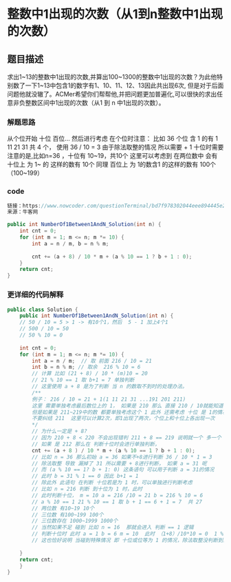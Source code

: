 # 整数中1出现的次数（从1到n整数中1出现的次数）
## 题目描述
求出1~13的整数中1出现的次数,并算出100~1300的整数中1出现的次数？为此他特别数了一下1~13中包含1的数字有1、10、11、12、13因此共出现6次,
但是对于后面问题他就没辙了。ACMer希望你们帮帮他,并把问题更加普遍化,可以很快的求出任意非负整数区间中1出现的次数（从1 到 n 中1出现的次数）。

### 解题思路
从个位开始 十位 百位... 然后进行考虑
在个位时注意： 比如 36 个位 含 1 的有 1 11 21 31 共 4 个， 使用 36 / 10 = 3 由于除法取整的情况 所以需要 + 1
十位时需要注意的是,比如n=36 ，十位有 10~19，共10个 这里可以考虑到 在两位数中 会有 十位上 为 1~  的 这样的数有 10个
同理 百位上 为 1的数含1 的这样的数有 100个（100~199） 

### code
```java
链接：https://www.nowcoder.com/questionTerminal/bd7f978302044eee894445e244c7eee6?answerType=1&f=discussion
来源：牛客网

public int NumberOf1Between1AndN_Solution(int n) {
    int cnt = 0;
    for (int m = 1; m <= n; m *= 10) {
        int a = n / m, b = n % m;
        
        cnt += (a + 8) / 10 * m + (a % 10 == 1 ? b + 1 : 0);
    }
    return cnt;
}
```

### 更详细的代码解释
```java
public class Solution {
    public int NumberOf1Between1AndN_Solution(int n) {
    // 50 / 10 = 5 > 1 -> 有10个1，然后  5 - 1 加上4个1
    // 500 / 10 = 50 
    // 50 % 10 = 0
       
    int cnt = 0;
    for (int m = 1; m <= n; m *= 10) {
        int a = n / m;  // 取 前面 216 / 10 = 21 
        int b = n % m; // 取余  216 % 10 = 6
        // 计算 比如 (21 + 8) / 10 * (m)10 = 20 
        // 21 % 10 == 1 取 b+1 = 7 单独判断 
        // 这里使用 a + 8 是为了判断 当 n 的数取不到时的处理办法。
        /**
        例子： 216 / 10 = 21 + 1(1 11 21 31 ...191 201 211)
        这里 需要单独考虑最后数位上的 1， 如果是 210 那么 直接 210 / 10就能知道 个位上 1 的个数
        但是如果是 211~219中的数 都要单独考虑这个 1 此外 还需考虑 十位 是 1的情况。
        不要纠结 211  这里可以计算2次，即1出现了两次，个位上和十位上各出现一次
        */
        // 为什么一定是 + 8?
        // 因为 210 + 8 < 220 不会出现错判 211 + 8 == 219 说明就一个 多一个 1 这个 1 会单独判断
        // 如果 是 212 那么在 判断十位时会进行单独判断， 
        cnt += (a + 8 ) / 10 * m + (a % 10 == 1 ? b + 1 : 0);
        // 比如 n = 36 那么初始 a = 36 如果不+8进行判断 36 / 10 * 1 = 3
        // 除法取整 导致 漏掉了 31 所以需要 + 8进行判断， 如果 a = 31 呢
        // 而 (a % 10 == 1? b + 1: 0) 这条语句 可以用于判断 a = 31的情况
        // 此时 b = 31 % 1 == 0 因此 b+1 = 1
        // 除此外 此语句 在判断 十位若是为 1 时，可以单独进行判断考虑
        // 比如 n = 216 判断 到十位为 1 时，此时
        // 此时判断十位， m = 10 a = 216 /10 = 21 b = 216 % 10 = 6
        // a % 10 == 1 21 % 10 == 1 取 b + 1 == 6 + 1 = 7  共 27
        // 两位数 有10~19 10个
        // 三位数 有100~199 100个
        // 三位数存在 1000~1999 1000个
        // 当然如果不足 碰到 比如 n = 16  那就会进入 判断 == 1 逻辑
        // 判断十位时 此时 a = 1 b = 6 m = 10  此时 （1+8）/10*10 = 0  1 % 10 == 1 -> b+1 == 6 + 1 = 7 
        // 这也恰好说明 当碰到特殊情况 即 十位或位等为 1 的情况，除法取整没判断到的 1 会放到后面计算
        
    }
    return cnt;
    }
}
```
